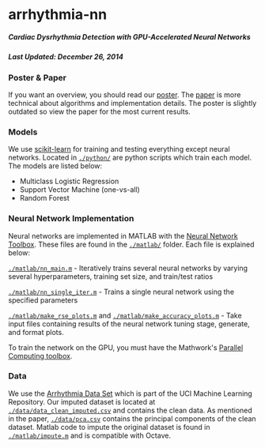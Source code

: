 arrhythmia-nn
=============
##### Cardiac Dysrhythmia Detection with GPU-Accelerated Neural Networks
##### Last Updated: December 26, 2014

### Poster & Paper
If you want an overview, you should read our [poster](http://albert.cm/dl/arrhythmia_poster.pdf). The [paper](http://albert.cm/dl/arrhythmia_paper.pdf) is more technical about algorithms and implementation details. The poster is slightly outdated so view the paper for the most current results.

### Models
We use [scikit-learn](http://scikit-learn.org/stable/) for training and testing everything except neural networks. Located in [`./python/`](./python) are python scripts which train each model. The models are listed below:

* Multiclass Logistic Regression
* Support Vector Machine (one-vs-all)
* Random Forest

### Neural Network Implementation
Neural networks are implemented in MATLAB with the [Neural Network Toolbox](http://www.mathworks.com/products/neural-network/). These files are found in the [`./matlab/`](./matlab) folder. Each file is explained below:

[`./matlab/nn_main.m`](./matlab/nn_main.m) - Iteratively trains several neural networks by varying several hyperparameters, training set size, and train/test ratios

[`./matlab/nn_single_iter.m`](./matlab/nn_single_iter.m) - Trains a single neural network using the specified parameters

[`./matlab/make_rse_plots.m`](./matlab/make_rse_plots.m) and [`./matlab/make_accuracy_plots.m`](./matlab/make_accuracy_plots.m) - Take input files containing results of the neural network tuning stage, generate, and format plots.

To train the network on the GPU, you must have the Mathwork's [Parallel Computing toolbox](http://www.mathworks.com/products/parallel-computing/).

### Data
We use the [Arrhythmia Data Set](https://archive.ics.uci.edu/ml/datasets/Arrhythmia) which is part of the UCI Machine Learning Repository. Our imputed dataset is located at
[`./data/data_clean_imputed.csv`](./data/data_clean_imputed.csv) and contains the clean data. As mentioned in the paper, [`./data/pca.csv`](./data/pca.csv) contains the principal components of the clean dataset. Matlab code to impute the original dataset is found in  [`./matlab/impute.m`](./matlab/imputem) and is compatible with Octave.